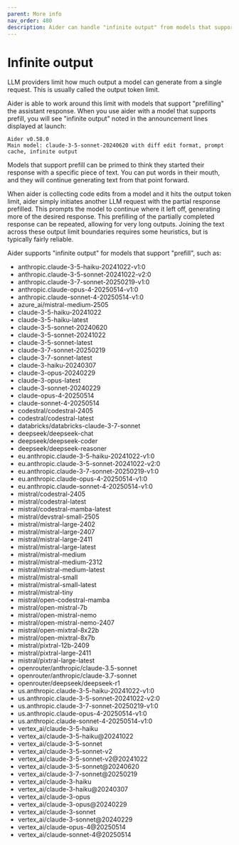 ```yaml
---
parent: More info
nav_order: 480
description: Aider can handle "infinite output" from models that support prefill.
---
```


# Infinite output

LLM providers limit how much output a model can generate from a single request.
This is usually called the output token limit.

Aider is able to work around this limit with models that support
"prefilling" the assistant response.
When you use aider with a model that supports prefill, you will see
"infinite output" noted in the announcement lines displayed at launch:

```
Aider v0.58.0
Main model: claude-3-5-sonnet-20240620 with diff edit format, prompt cache, infinite output
```

Models that support prefill can be primed to think they started their response
with a specific piece of text.
You can put words in their mouth, and they will continue generating
text from that point forward.

When aider is collecting code edits from a model and
it hits the output token limit,
aider simply initiates another LLM request with the partial
response prefilled.
This prompts the model to continue where it left off,
generating more of the desired response.
This prefilling of the partially completed response can be repeated,
allowing for very long outputs.
Joining the text across these output limit boundaries 
requires some heuristics, but is typically fairly reliable.

Aider supports "infinite output" for models that support "prefill",
such as:

<!--[[[cog
import requests
import json

# Fetch the JSON data
url = "https://raw.githubusercontent.com/BerriAI/litellm/refs/heads/main/model_prices_and_context_window.json"
response = requests.get(url)
data = json.loads(response.text)

# Process the JSON to find models with supports_assistant_prefill=true
prefill_models = [model for model, info in data.items() if info.get('supports_assistant_prefill') == True]

# Generate the list of models
model_list = "\n".join(f"- {model}" for model in sorted(prefill_models))

cog.out(model_list)
]]]-->
- anthropic.claude-3-5-haiku-20241022-v1:0
- anthropic.claude-3-5-sonnet-20241022-v2:0
- anthropic.claude-3-7-sonnet-20250219-v1:0
- anthropic.claude-opus-4-20250514-v1:0
- anthropic.claude-sonnet-4-20250514-v1:0
- azure_ai/mistral-medium-2505
- claude-3-5-haiku-20241022
- claude-3-5-haiku-latest
- claude-3-5-sonnet-20240620
- claude-3-5-sonnet-20241022
- claude-3-5-sonnet-latest
- claude-3-7-sonnet-20250219
- claude-3-7-sonnet-latest
- claude-3-haiku-20240307
- claude-3-opus-20240229
- claude-3-opus-latest
- claude-3-sonnet-20240229
- claude-opus-4-20250514
- claude-sonnet-4-20250514
- codestral/codestral-2405
- codestral/codestral-latest
- databricks/databricks-claude-3-7-sonnet
- deepseek/deepseek-chat
- deepseek/deepseek-coder
- deepseek/deepseek-reasoner
- eu.anthropic.claude-3-5-haiku-20241022-v1:0
- eu.anthropic.claude-3-5-sonnet-20241022-v2:0
- eu.anthropic.claude-3-7-sonnet-20250219-v1:0
- eu.anthropic.claude-opus-4-20250514-v1:0
- eu.anthropic.claude-sonnet-4-20250514-v1:0
- mistral/codestral-2405
- mistral/codestral-latest
- mistral/codestral-mamba-latest
- mistral/devstral-small-2505
- mistral/mistral-large-2402
- mistral/mistral-large-2407
- mistral/mistral-large-2411
- mistral/mistral-large-latest
- mistral/mistral-medium
- mistral/mistral-medium-2312
- mistral/mistral-medium-latest
- mistral/mistral-small
- mistral/mistral-small-latest
- mistral/mistral-tiny
- mistral/open-codestral-mamba
- mistral/open-mistral-7b
- mistral/open-mistral-nemo
- mistral/open-mistral-nemo-2407
- mistral/open-mixtral-8x22b
- mistral/open-mixtral-8x7b
- mistral/pixtral-12b-2409
- mistral/pixtral-large-2411
- mistral/pixtral-large-latest
- openrouter/anthropic/claude-3.5-sonnet
- openrouter/anthropic/claude-3.7-sonnet
- openrouter/deepseek/deepseek-r1
- us.anthropic.claude-3-5-haiku-20241022-v1:0
- us.anthropic.claude-3-5-sonnet-20241022-v2:0
- us.anthropic.claude-3-7-sonnet-20250219-v1:0
- us.anthropic.claude-opus-4-20250514-v1:0
- us.anthropic.claude-sonnet-4-20250514-v1:0
- vertex_ai/claude-3-5-haiku
- vertex_ai/claude-3-5-haiku@20241022
- vertex_ai/claude-3-5-sonnet
- vertex_ai/claude-3-5-sonnet-v2
- vertex_ai/claude-3-5-sonnet-v2@20241022
- vertex_ai/claude-3-5-sonnet@20240620
- vertex_ai/claude-3-7-sonnet@20250219
- vertex_ai/claude-3-haiku
- vertex_ai/claude-3-haiku@20240307
- vertex_ai/claude-3-opus
- vertex_ai/claude-3-opus@20240229
- vertex_ai/claude-3-sonnet
- vertex_ai/claude-3-sonnet@20240229
- vertex_ai/claude-opus-4@20250514
- vertex_ai/claude-sonnet-4@20250514
<!--[[[end]]]-->


